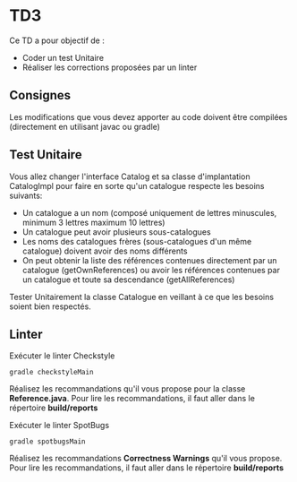 # TD3

Ce TD a pour objectif de :

* Coder un test Unitaire
* Réaliser les corrections proposées par un linter

## Consignes

Les modifications que vous devez apporter au code doivent être compilées (directement en utilisant javac ou gradle)

## Test Unitaire

Vous allez changer l'interface Catalog et sa classe d'implantation CatalogImpl pour faire en sorte qu'un catalogue respecte les besoins suivants:

* Un catalogue a un nom (composé uniquement de lettres minuscules, minimum 3 lettres maximum 10 lettres)
* Un catalogue peut avoir plusieurs sous-catalogues
* Les noms des catalogues frères (sous-catalogues d'un même catalogue) doivent avoir des noms différents
* On peut obtenir la liste des références contenues directement par un catalogue (getOwnReferences) ou avoir les références contenues par un catalogue et toute sa descendance (getAllReferences)  
  
Tester Unitairement la classe Catalogue en veillant à ce que les besoins soient bien respectés.

## Linter

Exécuter le linter Checkstyle

    gradle checkstyleMain

Réalisez les recommandations qu'il vous propose pour la classe **Reference.java**. Pour lire les recommandations, il faut aller dans le répertoire **build/reports**

Exécuter le linter SpotBugs

    gradle spotbugsMain

Réalisez les recommandations **Correctness Warnings** qu'il vous propose. Pour lire les recommandations, il faut aller dans le répertoire **build/reports**
